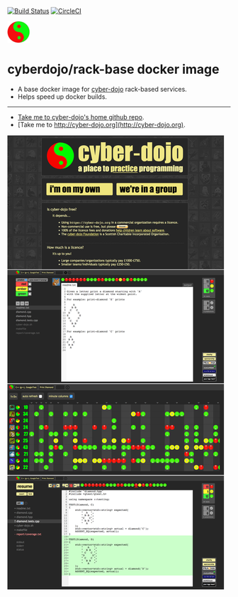 
[![Build Status](https://travis-ci.org/cyber-dojo/rack-base.svg?branch=master)](https://travis-ci.org/cyber-dojo/rack-base)
[![CircleCI](https://circleci.com/gh/cyber-dojo/rack-base.svg?style=svg)](https://circleci.com/gh/cyber-dojo/rack-base)

<img src="https://raw.githubusercontent.com/cyber-dojo/nginx/master/images/home_page_logo.png"
alt="cyber-dojo yin/yang logo" width="50px" height="50px"/>

# cyberdojo/rack-base docker image

- A base docker image for [cyber-dojo](http://cyber-dojo.org) rack-based services.
- Helps speed up docker builds.

- - - -

* [Take me to cyber-dojo's home github repo](https://github.com/cyber-dojo/cyber-dojo).
* [Take me to http://cyber-dojo.org](http://cyber-dojo.org).

![cyber-dojo.org home page](https://github.com/cyber-dojo/cyber-dojo/blob/master/shared/home_page_snapshot.png)
